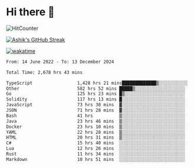 # Hi there 👋

![HitCounter](https://hits.seeyoufarm.com/api/count/incr/badge.svg?url=https%3A%2F%2Fgithub.com%2Fashrhmn1212%2Fhit-counter)

<!-- ![Contribution Graph](https://github-readme-activity-graph.cyclic.app/graph?username=ashrhmn) -->


<!-- [![Top Langs](https://github-readme-stats.vercel.app/api/top-langs/?username=ashrhmn&layout=compact&theme=synthwave&langs_count=10&card_width=445)](https://github.com/anuraghazra/github-readme-stats) -->

[![Ashik's GitHub Streak](https://github-readme-streak-stats.herokuapp.com/?user=ashrhmn&theme=blood&fire=DD7F1C&background=151515&dates=9f9f9f&border=DD2727)](https://git.io/streak-stats)

<!-- ![Ashik's GitHub stats](https://github-readme-stats.vercel.app/api/?username=ashrhmn&show_icons=true&title_color=fff&icon_color=79ff97&text_color=9f9f9f&bg_color=151515) -->

[![wakatime](https://wakatime.com/badge/user/3df86613-ba63-4631-8e65-0ff18e7becad.svg)](https://wakatime.com/@3df86613-ba63-4631-8e65-0ff18e7becad)

<!--START_SECTION:waka-->

```txt
From: 14 June 2022 - To: 13 December 2024

Total Time: 2,678 hrs 43 mins

TypeScript                 1,428 hrs 21 mins█████████████▒░░░░░░░░░░░   53.33 %
Other                      582 hrs 52 mins █████▒░░░░░░░░░░░░░░░░░░░   21.76 %
Go                         125 hrs 23 mins █▒░░░░░░░░░░░░░░░░░░░░░░░   04.68 %
Solidity                   117 hrs 13 mins █░░░░░░░░░░░░░░░░░░░░░░░░   04.38 %
JavaScript                 73 hrs 30 mins  ▓░░░░░░░░░░░░░░░░░░░░░░░░   02.74 %
JSON                       71 hrs 28 mins  ▓░░░░░░░░░░░░░░░░░░░░░░░░   02.67 %
Bash                       41 hrs          ▒░░░░░░░░░░░░░░░░░░░░░░░░   01.53 %
Java                       23 hrs 46 mins  ▒░░░░░░░░░░░░░░░░░░░░░░░░   00.89 %
Docker                     23 hrs 10 mins  ▒░░░░░░░░░░░░░░░░░░░░░░░░   00.87 %
YAML                       22 hrs 28 mins  ▒░░░░░░░░░░░░░░░░░░░░░░░░   00.84 %
HTML                       20 hrs 31 mins  ▒░░░░░░░░░░░░░░░░░░░░░░░░   00.77 %
C#                         15 hrs 40 mins  ░░░░░░░░░░░░░░░░░░░░░░░░░   00.59 %
Lua                        12 hrs 26 mins  ░░░░░░░░░░░░░░░░░░░░░░░░░   00.46 %
Rust                       11 hrs 34 mins  ░░░░░░░░░░░░░░░░░░░░░░░░░   00.43 %
Markdown                   10 hrs 51 mins  ░░░░░░░░░░░░░░░░░░░░░░░░░   00.41 %
```

<!--END_SECTION:waka-->


<!--### Most Used Languages
<img src="https://wakatime.com/share/@ashrhmn/24ecb986-5bf8-4607-af7f-0aab08908d8c.png" />

### Favourite Tools
<img src="https://wakatime.com/share/@ashrhmn/f4e08015-f3bc-460a-9228-95a3ba11c604.png" />-->
